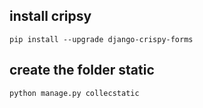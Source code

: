 ## install cripsy

    pip install --upgrade django-crispy-forms
    
## create the folder static

    python manage.py collecstatic
    
